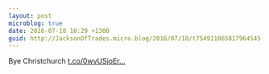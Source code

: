 ```yaml
---
layout: post
microblog: true
date: 2016-07-18 18:29 +1300
guid: http://JacksonOfTrades.micro.blog/2016/07/18/t754911065817964545.html
---
```

Bye Christchurch [t.co/0wvUSjoEr...](https://t.co/0wvUSjoEr8)
